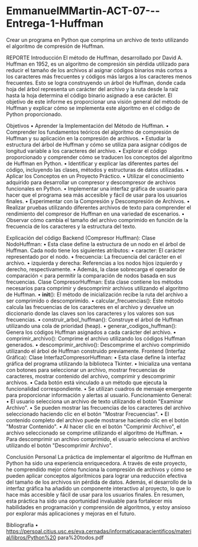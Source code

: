 # EmmanuelMMartin-ACT-07---Entrega-1-Huffman
Crear un programa en  Python que comprima un archivo de texto utilizando el algoritmo de compresión de Huffman.

REPORTE
Introducción
El método de Huffman, desarrollado por David A. Huffman en 1952, es un algoritmo de compresión sin pérdida utilizado para reducir el tamaño de los archivos al asignar códigos binarios más cortos a los caracteres más frecuentes y códigos más largos a los caracteres menos frecuentes. Esto se logra construyendo un árbol de Huffman, donde cada hoja del árbol representa un carácter del archivo y la ruta desde la raíz hasta la hoja determina el código binario asignado a ese carácter.
El objetivo de este informe es proporcionar una visión general del método de Huffman y explicar cómo se implementa este algoritmo en el código de Python proporcionado.

Objetivos
•	Aprender la Implementación del Método de Huffman.
•	Comprender los fundamentos teóricos del algoritmo de compresión de Huffman y su aplicación en la compresión de archivos.
•	Estudiar la estructura del árbol de Huffman y cómo se utiliza para asignar códigos de longitud variable a los caracteres del archivo.
•	Explorar el código proporcionado y comprender cómo se traducen los conceptos del algoritmo de Huffman en Python.
•	Identificar y explicar las diferentes partes del código, incluyendo las clases, métodos y estructuras de datos utilizadas.
•	Aplicar los Conceptos en un Proyecto Práctico.
•	Utilizar el conocimiento adquirido para desarrollar un compresor y descompresor de archivos funcionales en Python.
•	Implementar una interfaz gráfica de usuario para hacer que el programa sea más accesible y fácil de usar para los usuarios finales.
•	Experimentar con la Compresión y Descompresión de Archivos.
•	Realizar pruebas utilizando diferentes archivos de texto para comprender el rendimiento del compresor de Huffman en una variedad de escenarios.
•	Observar cómo cambia el tamaño del archivo comprimido en función de la frecuencia de los caracteres y la estructura del texto.

Explicación del código 
Backend (Compresor Huffman):
Clase NodoHuffman:
•	Esta clase define la estructura de un nodo en el árbol de Huffman. Cada nodo tiene los siguientes atributos:
•	caracter: El carácter representado por el nodo.
•	frecuencia: La frecuencia del carácter en el archivo.
•	izquierda y derecha: Referencias a los nodos hijos izquierdo y derecho, respectivamente.
•	Además, la clase sobrecarga el operador de comparación < para permitir la comparación de nodos basada en sus frecuencias.
Clase CompresorHuffman:
Esta clase contiene los métodos necesarios para comprimir y descomprimir archivos utilizando el algoritmo de Huffman.
•	__init__(): El método de inicialización recibe la ruta del archivo a ser comprimido o descomprimido.
•	calcular_frecuencias(): Este método calcula las frecuencias de los caracteres en el archivo y devuelve un diccionario donde las claves son los caracteres y los valores son sus frecuencias.
•	construir_arbol_huffman(): Construye el árbol de Huffman utilizando una cola de prioridad (heap).
•	generar_codigos_huffman(): Genera los códigos Huffman asignados a cada carácter del archivo.
•	comprimir_archivo(): Comprime el archivo utilizando los códigos Huffman generados.
•	descomprimir_archivo(): Descomprime el archivo comprimido utilizando el árbol de Huffman construido previamente.
Frontend (Interfaz Gráfica):
Clase InterfazCompresorHuffman:
•	Esta clase define la interfaz gráfica del programa utilizando la biblioteca Tkinter.
•	Inicializa una ventana con botones para seleccionar un archivo, mostrar frecuencias de caracteres, mostrar contenido del archivo, comprimir y descomprimir archivos.
•	Cada botón está vinculado a un método que ejecuta la funcionalidad correspondiente.
•	Se utilizan cuadros de mensaje emergente para proporcionar información y alertas al usuario.
Funcionamiento General:
•	El usuario selecciona un archivo de texto utilizando el botón "Examinar Archivo".
•	Se pueden mostrar las frecuencias de los caracteres del archivo seleccionado haciendo clic en el botón "Mostrar Frecuencias".
•	El contenido completo del archivo puede mostrarse haciendo clic en el botón "Mostrar Contenido".
•	Al hacer clic en el botón "Comprimir Archivo", el archivo seleccionado se comprime utilizando el algoritmo de Huffman.
•	Para descomprimir un archivo comprimido, el usuario selecciona el archivo utilizando el botón "Descomprimir Archivo".

Conclusión Personal
La práctica de implementar el algoritmo de Huffman en Python ha sido una experiencia enriquecedora. A través de este proyecto, he comprendido mejor cómo funciona la compresión de archivos y cómo se pueden aplicar conceptos algorítmicos para lograr una reducción efectiva del tamaño de los archivos sin pérdida de datos.
Además, el desarrollo de la interfaz gráfica ha añadido un componente interactivo al proyecto, lo que lo hace más accesible y fácil de usar para los usuarios finales.
En resumen, esta práctica ha sido una oportunidad invaluable para fortalecer mis habilidades en programación y comprensión de algoritmos, y estoy ansioso por explorar más aplicaciones y mejoras en el futuro.


Bibliografía 
•	https://persoal.citius.usc.es/eva.cernadas/informaticaparacientificos/material/libros/Python%20 para%20todos.pdf 
 
 
